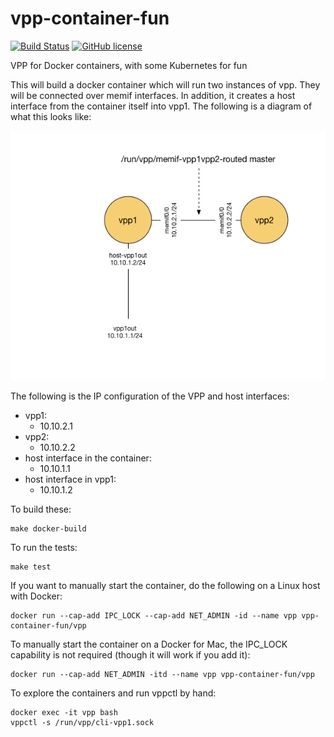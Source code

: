 # vpp-container-fun

[![Build Status](https://travis-ci.org/mestery/vpp-container-fun.svg?branch=master)](https://travis-ci.org/mestery/vpp-container-fun)
[![GitHub license](https://img.shields.io/badge/license-Apache%20license%202.0-blue.svg)](https://github.com/mestery/vpp-container-fun/blob/master/LICENSE)

VPP for Docker containers, with some Kubernetes for fun

This will build a docker container which will run two instances of vpp. They
will be connected over memif interfaces. In addition, it creates a host
interface from the container itself into vpp1. The following is a diagram of
what this looks like:

![Network Diagram](images/Connecting_two_vpp_instances_with_memif.png)

The following is the IP configuration of the VPP and host interfaces:

* vpp1:
  * 10.10.2.1
* vpp2:
  * 10.10.2.2
* host interface in the container:
  * 10.10.1.1
* host interface in vpp1:
  * 10.10.1.2


To build these:

```
make docker-build
```

To run the tests:

```
make test
```

If you want to manually start the container, do the following on a Linux host
with Docker:

```
docker run --cap-add IPC_LOCK --cap-add NET_ADMIN -id --name vpp vpp-container-fun/vpp
```

To manually start the container on a Docker for Mac, the IPC_LOCK capability is not
required (though it will work if you add it):

```
docker run --cap-add NET_ADMIN -itd --name vpp vpp-container-fun/vpp
```

To explore the containers and run vppctl by hand:

```
docker exec -it vpp bash
vppctl -s /run/vpp/cli-vpp1.sock
```
